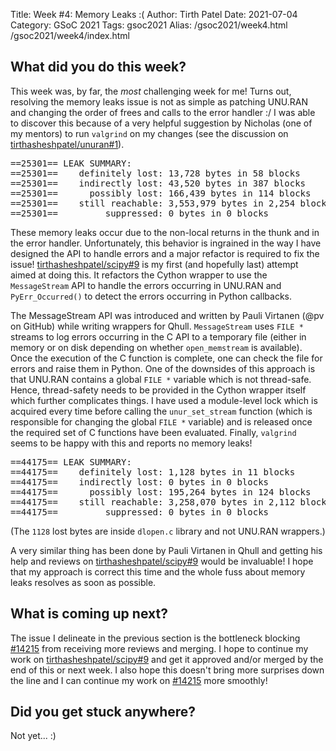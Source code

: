 Title: Week #4: Memory Leaks :(
Author: Tirth Patel
Date: 2021-07-04
Category: GSoC 2021
Tags: gsoc2021
Alias: /gsoc2021/week4.html /gsoc2021/week4/index.html

<h2>What did you do this week?</h2>

<p>This week was, by far, the <i>most</i> challenging week for me! Turns out, resolving the memory leaks issue is not as simple as patching UNU.RAN and changing the order of frees and calls to the error handler :/ I was able to discover this because of a very helpful suggestion by Nicholas (one of my mentors) to run <code>valgrind</code> on my changes (see the discussion on <a href="https://github.com/tirthasheshpatel/unuran/pull/1">tirthasheshpatel/unuran#1</a>).</p>

<pre>==25301== LEAK SUMMARY:
==25301==    definitely lost: 13,728 bytes in 58 blocks
==25301==    indirectly lost: 43,520 bytes in 387 blocks
==25301==      possibly lost: 166,439 bytes in 114 blocks
==25301==    still reachable: 3,553,979 bytes in 2,254 blocks
==25301==         suppressed: 0 bytes in 0 blocks
</pre>

<p>These memory leaks occur due to the non-local returns in the thunk and in the error handler. Unfortunately, this behavior is ingrained in the way I have designed the API to handle errors and a major refactor is required to fix the issue! <a href="https://github.com/tirthasheshpatel/scipy/pull/9">tirthasheshpatel/scipy#9</a> is my first (and hopefully last) attempt aimed at doing this. It refactors the Cython wrapper to use the <code>MessageStream</code> API to handle the errors occurring in UNU.RAN and <code>PyErr_Occurred()</code> to detect the errors occurring in Python callbacks.</p>

<p>The MessageStream API was introduced and written by Pauli Virtanen (@pv on GitHub) while writing wrappers for Qhull. <code>MessageStream</code> uses <code>FILE *</code> streams to log errors occurring in the C API to a temporary file (either in memory or on disk depending on whether <code>open_memstream</code> is available). Once the execution of the C function is complete, one can check the file for errors and raise them in Python. One of the downsides of this approach is that UNU.RAN contains a global <code>FILE *</code> variable which is not thread-safe. Hence, thread-safety needs to be provided in the Cython wrapper itself which further complicates things. I have used a module-level lock which is acquired every time before calling the <code>unur_set_stream</code> function (which is responsible for changing the global <code>FILE *</code> variable) and is released once the required set of C functions have been evaluated. Finally, <code>valgrind</code> seems to be happy with this and reports no memory leaks!</p>

<pre>==44175== LEAK SUMMARY:
==44175==    definitely lost: 1,128 bytes in 11 blocks
==44175==    indirectly lost: 0 bytes in 0 blocks
==44175==      possibly lost: 195,264 bytes in 124 blocks
==44175==    still reachable: 3,258,070 bytes in 2,112 blocks
==44175==         suppressed: 0 bytes in 0 blocks
</pre>

<p>(The <code>1128</code> lost bytes are inside <code>dlopen.c</code> library and not UNU.RAN wrappers.)</p>

<p>A very similar thing has been done by Pauli Virtanen in Qhull and getting his help and reviews on <a href="https://github.com/tirthasheshpatel/scipy/pull/9">tirthasheshpatel/scipy#9</a> would be invaluable! I hope that my approach is correct this time and the whole fuss about memory leaks resolves as soon as possible.</p>

<h2>What is coming up next?</h2>

The issue I delineate in the previous section is the bottleneck blocking <a href="https://github.com/scipy/scipy/pull/14215">#14215</a> from receiving more reviews and merging. I hope to continue my work on <a href="https://github.com/tirthasheshpatel/scipy/pull/9">tirthasheshpatel/scipy#9</a> and get it approved and/or merged by the end of this or next week. I also hope this doesn't bring more surprises down the line and I can continue my work on <a href="https://github.com/scipy/scipy/pull/14215">#14215</a> more smoothly!

<h2>Did you get stuck anywhere?</h2>

Not yet... :)
